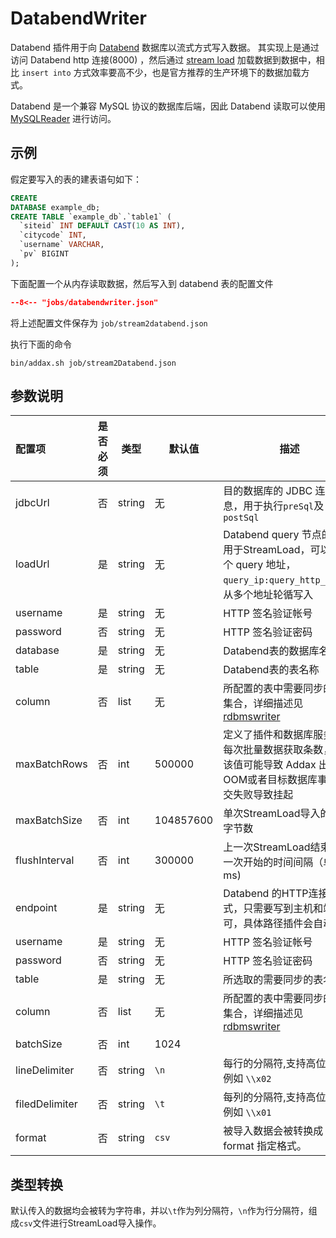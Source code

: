 # DatabendWriter

Databend 插件用于向 [Databend](https://databend.rs/zh-CN/doc/) 数据库以流式方式写入数据。 其实现上是通过访问 Databend http 连接(8000)
，然后通过 [stream load](https://databend.rs/zh-CN/doc/integrations/api/streaming-load)
加载数据到数据中，相比 `insert into` 方式效率要高不少，也是官方推荐的生产环境下的数据加载方式。

Databend 是一个兼容 MySQL 协议的数据库后端，因此 Databend 读取可以使用 [MySQLReader](../../reader/mysqlreader) 进行访问。

## 示例

假定要写入的表的建表语句如下：

```sql
CREATE
DATABASE example_db;
CREATE TABLE `example_db`.`table1` (
  `siteid` INT DEFAULT CAST(10 AS INT),
  `citycode` INT,
  `username` VARCHAR,
  `pv` BIGINT
);
```

下面配置一个从内存读取数据，然后写入到 databend 表的配置文件

```json
--8<-- "jobs/databendwriter.json"
```

将上述配置文件保存为 `job/stream2databend.json`

执行下面的命令

```shell
bin/addax.sh job/stream2Databend.json
```

## 参数说明

| 配置项         | 是否必须 | 类型   | 默认值    | 描述                                                         |
| :------------- | :------: | ------ | --------- | ------------------------------------------------------------ |
| jdbcUrl        |    否    | string | 无        | 目的数据库的 JDBC 连接信息，用于执行`preSql`及`postSql`      |
| loadUrl        |    是    | string | 无        | Databend query 节点的地址用于StreamLoad，可以为多个 query 地址，`query_ip:query_http_port`，从多个地址轮循写入 |
| username       |    是    | string | 无        | HTTP 签名验证帐号                                            |
| password       |    否    | string | 无        | HTTP 签名验证密码                                            |
| database       |    是    | string | 无        | Databend表的数据库名称                                       |
| table          |    是    | string | 无        | Databend表的表名称                                           |
| column         |    否    | list   | 无        | 所配置的表中需要同步的列名集合，详细描述见 [rdbmswriter](../rdbmswriter) |
| maxBatchRows   |    否    | int    | 500000    | 定义了插件和数据库服务器端每次批量数据获取条数，调高该值可能导致 Addax 出现OOM或者目标数据库事务提交失败导致挂起 |
| maxBatchSize   |    否    | int    | 104857600 | 单次StreamLoad导入的最大字节数                               |
| flushInterval  |    否    | int    | 300000    | 上一次StreamLoad结束至下一次开始的时间间隔（单位：ms)        |
| endpoint       |    是    | string | 无        | Databend 的HTTP连接方式，只需要写到主机和端口即可，具体路径插件会自动拼装 |
| username       |    是    | string | 无        | HTTP 签名验证帐号                                            |
| password       |    否    | string | 无        | HTTP 签名验证密码                                            |
| table          |    是    | string | 无        | 所选取的需要同步的表名                                       |
| column         |    否    | list   | 无        | 所配置的表中需要同步的列名集合，详细描述见 [rdbmswriter](../rdbmswriter) |
| batchSize      |    否    | int    | 1024      |                                                              |
| lineDelimiter  |    否    | string | `\n`      | 每行的分隔符,支持高位字节, 例如 `\\x02`                      |
| filedDelimiter |    否    | string | `\t`      | 每列的分隔符,支持高位字节, 例如 `\\x01`                      |
| format         |    否    | string | `csv`     | 被导入数据会被转换成 format 指定格式。                       |


## 类型转换

默认传入的数据均会被转为字符串，并以`\t`作为列分隔符，`\n`作为行分隔符，组成`csv`文件进行StreamLoad导入操作。
